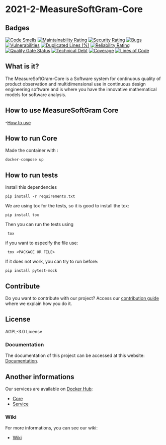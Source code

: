 # 2021-2-MeasureSoftGram-Core

## Badges

[![Code Smells](https://sonarcloud.io/api/project_badges/measure?project=fga-eps-mds_2022-1-MeasureSoftGram-Core&metric=code_smells)](https://sonarcloud.io/summary/new_code?id=fga-eps-mds_2022-1-MeasureSoftGram-Core)
[![Maintainability Rating](https://sonarcloud.io/api/project_badges/measure?project=fga-eps-mds_2022-1-MeasureSoftGram-Core&metric=sqale_rating)](https://sonarcloud.io/summary/new_code?id=fga-eps-mds_2022-1-MeasureSoftGram-Core)
[![Security Rating](https://sonarcloud.io/api/project_badges/measure?project=fga-eps-mds_2022-1-MeasureSoftGram-Core&metric=security_rating)](https://sonarcloud.io/summary/new_code?id=fga-eps-mds_2022-1-MeasureSoftGram-Core)
[![Bugs](https://sonarcloud.io/api/project_badges/measure?project=fga-eps-mds_2022-1-MeasureSoftGram-Core&metric=bugs)](https://sonarcloud.io/summary/new_code?id=fga-eps-mds_2022-1-MeasureSoftGram-Core)
[![Vulnerabilities](https://sonarcloud.io/api/project_badges/measure?project=fga-eps-mds_2022-1-MeasureSoftGram-Core&metric=vulnerabilities)](https://sonarcloud.io/summary/new_code?id=fga-eps-mds_2022-1-MeasureSoftGram-Core)
[![Duplicated Lines (%)](https://sonarcloud.io/api/project_badges/measure?project=fga-eps-mds_2022-1-MeasureSoftGram-Core&metric=duplicated_lines_density)](https://sonarcloud.io/summary/new_code?id=fga-eps-mds_2022-1-MeasureSoftGram-Core)
[![Reliability Rating](https://sonarcloud.io/api/project_badges/measure?project=fga-eps-mds_2022-1-MeasureSoftGram-Core&metric=reliability_rating)](https://sonarcloud.io/summary/new_code?id=fga-eps-mds_2022-1-MeasureSoftGram-Core)
[![Quality Gate Status](https://sonarcloud.io/api/project_badges/measure?project=fga-eps-mds_2022-1-MeasureSoftGram-Core&metric=alert_status)](https://sonarcloud.io/summary/new_code?id=fga-eps-mds_2022-1-MeasureSoftGram-Core)
[![Technical Debt](https://sonarcloud.io/api/project_badges/measure?project=fga-eps-mds_2022-1-MeasureSoftGram-Core&metric=sqale_index)](https://sonarcloud.io/summary/new_code?id=fga-eps-mds_2022-1-MeasureSoftGram-Core)
[![Coverage](https://sonarcloud.io/api/project_badges/measure?project=fga-eps-mds_2022-1-MeasureSoftGram-Core&metric=coverage)](https://sonarcloud.io/summary/new_code?id=fga-eps-mds_2022-1-MeasureSoftGram-Core)
[![Lines of Code](https://sonarcloud.io/api/project_badges/measure?project=fga-eps-mds_2022-1-MeasureSoftGram-Core&metric=ncloc)](https://sonarcloud.io/summary/new_code?id=fga-eps-mds_2022-1-MeasureSoftGram-Core)

## What is it?

The MeasureSoftGram-Core is a Software system for continuous quality of product observation and multidimensional use in continuous design engineering software and is where you have the innovative mathematical models for software analysis.

## How to use MeasureSoftGram Core
-[How to use](https://fga-eps-mds.github.io/2021-2-MeasureSoftGram-Doc/docs/artifact/how_to_use)

## How to run Core

Made the container with :

```
docker-compose up
```

## How to run tests

Install this dependencies

```
pip install -r requirements.txt
```

We are using tox for the tests, so it is good to install the tox:

```
pip install tox
```

Then you can run the tests using

```
 tox 
```

if you want to especify the file use:
```
 tox <PACKAGE OR FILE>
```

If it does not work, you can try to run before: 
```
pip install pytest-mock
```

## Contribute

Do you want to contribute with our project? Access our [contribution guide](https://github.com/fga-eps-mds/2021-2-MeasureSoftGram-Core/blob/develop/CONTRIBUTING.md) where we explain how you do it. 

## License

AGPL-3.0 License

### Documentation

The documentation of this project can be accessed at this website: [Documentation](https://github.com/fga-eps-mds/2021-2-MeasureSoftGram-Doc).

## Another informations

Our services are available on [Docker Hub](https://hub.docker.com/):
- [Core](https://hub.docker.com/r/measuresoftgram/core)
- [Service](https://hub.docker.com/r/measuresoftgram/service)

### Wiki

For more informations, you can see our wiki:
- [Wiki](https://fga-eps-mds.github.io/2021-2-MeasureSoftGram-Doc/)

